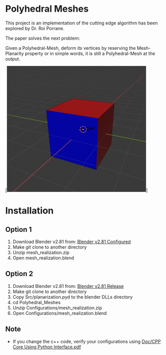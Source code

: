 # Polyhedral Meshes
This project is an implementation of the cutting edge algorithm has been explored by Dr. Roi Porrane.

The paper solves the next problem:

Given a Polyhedral-Mesh, deform its vertices by reserving the Mesh-Planarity property or in simple words, it is still a Polyhedral-Mesh at the output.

[![Simple Polyhendral Mesh](https://github.com/itaycsguy/Polyhedral_Meshes/blob/master/Doc/simple_3D_cube.png)]

# Installation
## Option 1
1. Download Blender v2.81 from: [Blender v2.81 Configured](https://drive.google.com/file/d/1YzAvGsdt42E59-3nJJ20zCqAcxGJbPBM/view?usp=sharing)
2. Make git clone to another directory
3. Unzip mesh_realization.zip
4. Open mesh_realization.blend 

## Option 2
1. Download Blender v2.81 from: [Blender v2.81 Release](https://www.blender.org/download/releases/2-81/)
2. Make git clone to another directory
3. Copy Src/planarization.pyd to the blender DLLs directory
4. cd Polyhedral_Meshes
5. Unzip Configurations/mesh_realization.zip
6. Open Configurations/mesh_realization.blend

## Note
* If you change the c++ code, verify your configurations using [Doc/CPP Core Using Python Interface.pdf](https://github.com/itaycsguy/Polyhedral_Meshes/blob/master/Doc/CPP%20Core%20Using%20Python%20Interface.pdf)
